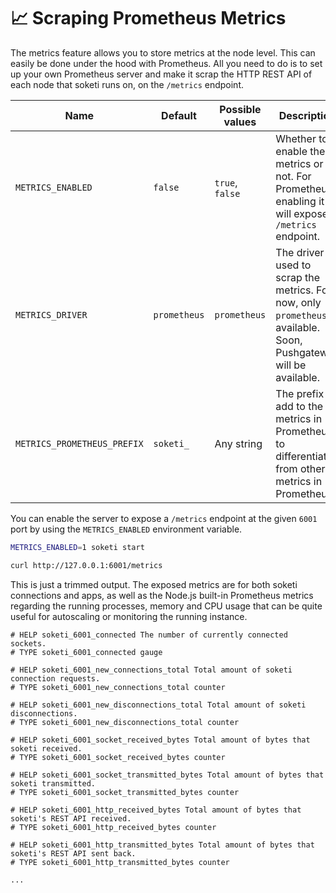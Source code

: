 # 📈 Scraping Prometheus Metrics

The metrics feature allows you to store metrics at the node level. This can easily be done under the hood with Prometheus. All you need to do is to set up your own Prometheus server and make it scrap the HTTP REST API of each node that soketi runs on, on the `/metrics` endpoint.

| Name                        | Default      | Possible values | Description                                                                                                         |
| --------------------------- | ------------ | --------------- | ------------------------------------------------------------------------------------------------------------------- |
| `METRICS_ENABLED`           | `false`      | `true`, `false` | Whether to enable the metrics or not. For Prometheus, enabling it will expose a `/metrics` endpoint.                |
| `METRICS_DRIVER`            | `prometheus` | `prometheus`    | The driver used to scrap the metrics. For now, only `prometheus` is available. Soon, Pushgateway will be available. |
| `METRICS_PROMETHEUS_PREFIX` | `soketi_`    | Any string      | The prefix to add to the metrics in Prometheus to differentiate from other metrics in Prometheus.                   |

You can enable the server to expose a `/metrics` endpoint at the given `6001` port by using the `METRICS_ENABLED` environment variable.

```bash
METRICS_ENABLED=1 soketi start
```

```bash
curl http://127.0.0.1:6001/metrics
```

This is just a trimmed output. The exposed metrics are for both soketi connections and apps, as well as the Node.js built-in Prometheus metrics regarding the running processes, memory and CPU usage that can be quite useful for autoscaling or monitoring the running instance.

```
# HELP soketi_6001_connected The number of currently connected sockets.
# TYPE soketi_6001_connected gauge

# HELP soketi_6001_new_connections_total Total amount of soketi connection requests.
# TYPE soketi_6001_new_connections_total counter

# HELP soketi_6001_new_disconnections_total Total amount of soketi disconnections.
# TYPE soketi_6001_new_disconnections_total counter

# HELP soketi_6001_socket_received_bytes Total amount of bytes that soketi received.
# TYPE soketi_6001_socket_received_bytes counter

# HELP soketi_6001_socket_transmitted_bytes Total amount of bytes that soketi transmitted.       
# TYPE soketi_6001_socket_transmitted_bytes counter

# HELP soketi_6001_http_received_bytes Total amount of bytes that soketi's REST API received.    
# TYPE soketi_6001_http_received_bytes counter

# HELP soketi_6001_http_transmitted_bytes Total amount of bytes that soketi's REST API sent back.
# TYPE soketi_6001_http_transmitted_bytes counter

...
```
